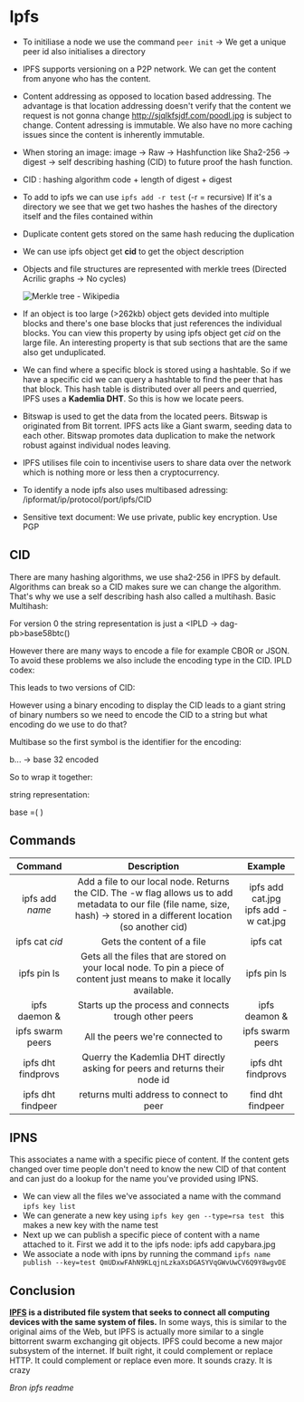 # Ipfs

- To initiliase a node we use the command `peer init` -> We get a unique peer id also initialises a directory
-  IPFS  supports versioning on a P2P network. We can get the content from anyone who has the content.

- Content addressing as opposed to location based addressing. The advantage is that location addressing doesn't verify that the content we request is not gonna change http://sjqlkfsjdf.com/poodl.jpg is subject to change. Content adressing is immutable. We also have no more caching issues since the content is inherently immutable. 
- When storing an image: image -> Raw -> Hashfunction like Sha2-256 -> digest -> self describing hashing (CID) to future proof the hash function.
- CID : hashing algorithm code + length of digest + digest
- To add to ipfs we can use `ipfs add -r test` (-r = recursive) If it's a directory we see that we get two hashes the hashes of the directory itself and the files contained within

- Duplicate content gets stored on the same hash reducing the duplication

- We can use ipfs object get **cid** to get the object description

- Objects and file structures are represented with merkle trees (Directed Acrilic graphs -> No cycles)

  ![Merkle tree - Wikipedia](https://upload.wikimedia.org/wikipedia/commons/9/95/Hash_Tree.svg)

- If an object is too large (>262kb) object gets devided into multiple blocks and there's one base blocks that just references the individual blocks. You can view this property by using ipfs object get *cid* on the large file. An interesting property is that sub sections that are the same also get unduplicated.

- We can find where a specific block is stored using a hashtable. So if we have a specific cid we can query a hashtable to find the peer that has that block. This hash table is distributed over all peers and querried, IPFS uses a **Kademlia DHT**. So this is how we locate peers.

- Bitswap is used to get the data from the located peers. Bitswap is originated from Bit torrent. IPFS acts like a Giant swarm, seeding data to each other. Bitswap promotes data duplication to make the network robust against individual nodes leaving.   

- IPFS utilises file coin to incentivise users to share data over the network which is nothing more or less then a cryptocurrency.

- To identify a node ipfs also uses multibased adressing: /ipformat/ip/protocol/port/ipfs/CID

- Sensitive text document: We use private, public key encryption. Use PGP

## CID 

There are many hashing algorithms, we use sha2-256 in IPFS by default. Algorithms can break so a CID makes sure we can change the algorithm. That's why we use a self describing hash also called a multihash. Basic Multihash:

<algorithm number><hash-length><hash>

For version 0 the string representation is just a <IPLD -> dag-pb>base58btc(<multihash>)

However there are many ways to encode a file for example CBOR or JSON. To avoid these problems we  also include the encoding type in the CID. IPLD codex:

<dag-pb><algorithm number><hash-length><hash>

This leads to two versions of CID:

<version-number-cid><dag-pb><algorithm number><hash-length><hash>

However using a binary encoding to display the CID leads to a giant string of binary numbers so we need to encode the CID to a string but what encoding do we use to do that?

Multibase so the first symbol is the identifier for the encoding:

b... -> base 32 encoded

So to wrap it together:

<cid-version><ipld-format><multihash>

string representation:

<base>base =( <cid-version><ipld-format><multihash> )



## Commands

|          Command           |                         Description                          |                  Example                   |
| :------------------------: | :----------------------------------------------------------: | :----------------------------------------: |
|      ipfs add *name*       | Add a file to our local node. Returns the CID. The -w flag allows us to add metadata to our file (file name, size, hash) -> stored in a different location (so another cid) | ipfs add cat.jpg<br /> ipfs add -w cat.jpg |
|       ipfs cat *cid*       |                  Gets the content of a file                  |                  ipfs cat                  |
|        ipfs pin ls         | Gets all the files that are stored on your local node. To pin a piece of content just means to make it locally available. |                ipfs pin ls                 |
|       ipfs daemon &        |    Starts up the process and connects trough other peers     |               ipfs deamon &                |
|      ipfs swarm peers      |               All the peers we're connected to               |              ipfs swarm peers              |
|  ipfs dht findprovs <cid>  | Querry the Kademlia DHT directly asking for peers and returns their node id |          ipfs dht findprovs <cid>          |
| ipfs dht findpeer <nodeid> |           returns multi address to connect to peer           |         find dht findpeer <nodeid>         |

## IPNS

This associates a name with a specific piece of content. If the content gets changed over time people don't need to know the new CID of that content and can just do a lookup for the name you've provided using IPNS. 

- We can view all the files we've associated a name with the command `ipfs key list`
- We can generate a new key using `ipfs key gen --type=rsa test ` this makes a new key with the name test
- Next up we can publish a specific piece of content with a name attached to it. First we add it to the ipfs node: ipfs add capybara.jpg
- We associate a node with ipns by running the command `ipfs name publish --key=test QmUDxwFAhN9KLqjnLzkaXsDGASYVqGWvUwCV6Q9Y8wgvDE`

## Conclusion 

**[IPFS](http://ipfs.io) is a distributed file system that seeks to connect all computing devices with the same system of files.** In some ways, this is similar to the original aims of the Web, but IPFS is actually more similar to a single bittorrent swarm exchanging git  objects.  IPFS could become a new major subsystem of the internet. If  built right, it could complement or replace HTTP. It could complement or replace even more. It sounds crazy. It is crazy

*Bron ipfs readme*